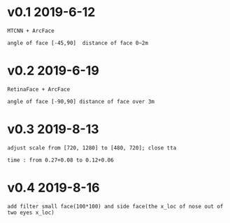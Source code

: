 # v0.1 2019-6-12
    MTCNN + ArcFace
    
    angle of face [-45,90]  distance of face 0~2m
# v0.2 2019-6-19
    RetinaFace + ArcFace
    
    angle of face [-90,90] distance of face over 3m
# v0.3 2019-8-13
    adjust scale from [720, 1280] to [480, 720]; close tta
    
    time : from 0.27+0.08 to 0.12+0.06
# v0.4 2019-8-16
    add filter small face(100*100) and side face(the x_loc of nose out of two eyes x_loc)
